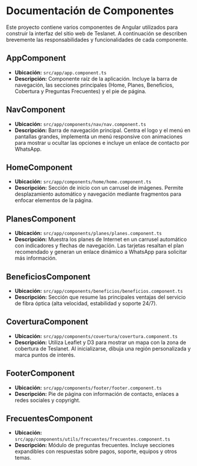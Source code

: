 # Documentación de Componentes

Este proyecto contiene varios componentes de Angular utilizados para construir la interfaz del sitio web de Teslanet. A continuación se describen brevemente las responsabilidades y funcionalidades de cada componente.

## AppComponent

- **Ubicación:** `src/app/app.component.ts`
- **Descripción:** Componente raíz de la aplicación. Incluye la barra de navegación, las secciones principales (Home, Planes, Beneficios, Cobertura y Preguntas Frecuentes) y el pie de página.

## NavComponent

- **Ubicación:** `src/app/components/nav/nav.component.ts`
- **Descripción:** Barra de navegación principal. Centra el logo y el menú en pantallas grandes, implementa un menú responsive con animaciones para mostrar u ocultar las opciones e incluye un enlace de contacto por WhatsApp.

## HomeComponent

- **Ubicación:** `src/app/components/home/home.component.ts`
- **Descripción:** Sección de inicio con un carrusel de imágenes. Permite desplazamiento automático y navegación mediante fragmentos para enfocar elementos de la página.

## PlanesComponent

- **Ubicación:** `src/app/components/planes/planes.component.ts`
- **Descripción:** Muestra los planes de Internet en un carrusel automático con indicadores y flechas de navegación. Las tarjetas resaltan el plan recomendado y generan un enlace dinámico a WhatsApp para solicitar más información.

## BeneficiosComponent

- **Ubicación:** `src/app/components/beneficios/beneficios.component.ts`
- **Descripción:** Sección que resume las principales ventajas del servicio de fibra óptica (alta velocidad, estabilidad y soporte 24/7).

## CoverturaComponent

- **Ubicación:** `src/app/components/covertura/covertura.component.ts`
- **Descripción:** Utiliza Leaflet y D3 para mostrar un mapa con la zona de cobertura de Teslanet. Al inicializarse, dibuja una región personalizada y marca puntos de interés.

## FooterComponent

- **Ubicación:** `src/app/components/footer/footer.component.ts`
- **Descripción:** Pie de página con información de contacto, enlaces a redes sociales y copyright.

## FrecuentesComponent

- **Ubicación:** `src/app/components/utils/frecuentes/frecuentes.component.ts`
- **Descripción:** Módulo de preguntas frecuentes. Incluye secciones expandibles con respuestas sobre pagos, soporte, equipos y otros temas.

